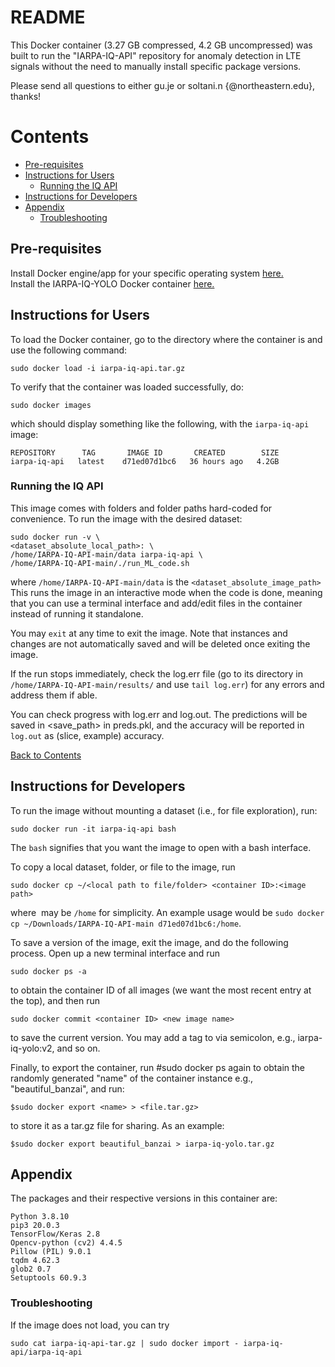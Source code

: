 # README
This Docker container (3.27 GB compressed, 4.2 GB uncompressed) was built to run the "IARPA-IQ-API" repository for anomaly detection in LTE signals without the need to manually install specific package versions.
 
Please send all questions to either gu.je or soltani.n {@northeastern.edu}, thanks!

# Contents
* [Pre-requisites](#pre-requisites)
* [Instructions for Users](#instructions-for-users)
  * [Running the IQ API](#running-the-iq-api)
* [Instructions for Developers](#instructions-for-developers)
* [Appendix](#appendix)
  * [Troubleshooting](#troubleshooting) 



## Pre-requisites
Install Docker engine/app for your specific operating system [here.](https://docs.docker.com/engine/install/)  
Install the IARPA-IQ-YOLO Docker container [here.](https://drive.google.com/file/d/1517yLfR2ySeCc_1IBHuPQtxh__xM79oh/view?usp=sharing)

## Instructions for Users

To load the Docker container, go to the directory where the container is and use the following command:
~~~
sudo docker load -i iarpa-iq-api.tar.gz
~~~
To verify that the container was loaded successfully, do:
~~~
sudo docker images
~~~
which should display something like the following, with the ```iarpa-iq-api``` image:
~~~
REPOSITORY      TAG       IMAGE ID       CREATED        SIZE
iarpa-iq-api   latest    d71ed07d1bc6   36 hours ago   4.2GB
~~~
### Running the IQ API  
This image comes with folders and folder paths hard-coded for convenience. To run the image with the desired dataset:
~~~
sudo docker run -v \
<dataset_absolute_local_path>: \
/home/IARPA-IQ-API-main/data iarpa-iq-api \
/home/IARPA-IQ-API-main/./run_ML_code.sh
~~~
where ```/home/IARPA-IQ-API-main/data``` is the ```<dataset_absolute_image_path>``` This runs the image in an interactive mode when the code is done, meaning that you can use a terminal interface and add/edit files in the container instead of running it standalone.
  
You may ```exit``` at any time to exit the image. Note that instances and changes are not automatically saved and will be deleted once exiting the image.

If the run stops immediately, check the log.err file (go to its directory in ```/home/IARPA-IQ-API-main/results/``` and use ```tail log.err```) for any errors and address them if able.
  
You can check progress with log.err and log.out. The predictions will be saved in <save_path> in preds.pkl, and the accuracy will be reported in ```log.out``` as (slice, example) accuracy.

[Back to Contents](#contents)
## Instructions for Developers
To run the image without mounting a dataset (i.e., for file exploration), run:
~~~
sudo docker run -it iarpa-iq-api bash
~~~
The ```bash``` signifies that you want the image to open with a bash interface.

To copy a local dataset, folder, or file to the image, run
~~~
sudo docker cp ~/<local path to file/folder> <container ID>:<image path>
~~~
where <image path> may be ```/home``` for simplicity. An example usage would be ```sudo docker cp ~/Downloads/IARPA-IQ-API-main d71ed07d1bc6:/home```.

To save a version of the image, exit the image, and do the following process. Open up a new terminal interface and run
~~~
sudo docker ps -a
~~~
to obtain the container ID of all images (we want the most recent entry at the top), and then run
~~~
sudo docker commit <container ID> <new image name>
~~~
to save the current version. You may add a tag to <new image name> via
semicolon, e.g., iarpa-iq-yolo:v2, and so on.

Finally, to export the container, run #sudo docker ps again to obtain the
randomly generated "name" of the container instance e.g., "beautiful_banzai",
and run:
~~~
$sudo docker export <name> > <file.tar.gz>
~~~
to store it as a tar.gz file for sharing. As an example:
~~~
$sudo docker export beautiful_banzai > iarpa-iq-yolo.tar.gz
~~~
## Appendix
The packages and their respective versions in this container are:
~~~
Python 3.8.10
pip3 20.0.3
TensorFlow/Keras 2.8
Opencv-python (cv2) 4.4.5
Pillow (PIL) 9.0.1
tqdm 4.62.3
glob2 0.7
Setuptools 60.9.3
~~~

### Troubleshooting
If the image does not load, you can try
~~~
sudo cat iarpa-iq-api-tar.gz | sudo docker import - iarpa-iq-api/iarpa-iq-api
~~~
  
  
